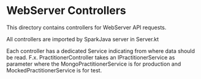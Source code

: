# WebServer Controllers

This directory contains controllers for WebServer API requests.

All controllers are imported by SparkJava server in Server.kt

Each controller has a dedicated Service indicating from where data should be read. F.x. PractitionerController takes an IPractitionerService as parameter where the MongoPractitionerService is for production and MockedPractitionerService is for test.

